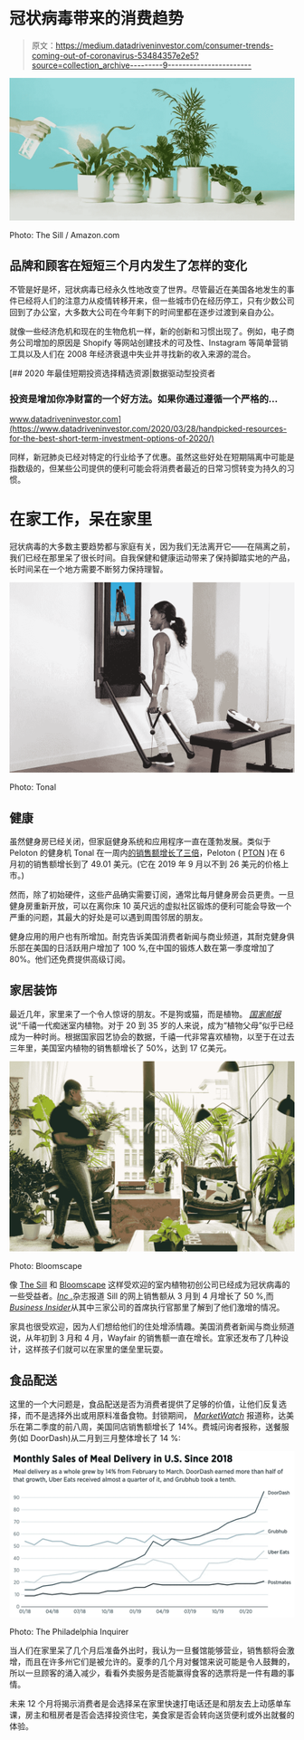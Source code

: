 # 冠状病毒带来的消费趋势

> 原文：<https://medium.datadriveninvestor.com/consumer-trends-coming-out-of-coronavirus-53484357e2e5?source=collection_archive---------9----------------------->

![](img/a90388d69e3615506f4c55acc230d619.png)

Photo: The Sill / Amazon.com

## 品牌和顾客在短短三个月内发生了怎样的变化

不管是好是坏，冠状病毒已经永久性地改变了世界。尽管最近在美国各地发生的事件已经将人们的注意力从疫情转移开来，但一些城市仍在经历停工，只有少数公司回到了办公室，大多数大公司在今年剩下的时间里都在逐步过渡到亲自办公。

就像一些经济危机和现在的生物危机一样，新的创新和习惯出现了。例如，电子商务公司增加的原因是 Shopify 等网站创建技术的可及性、Instagram 等简单营销工具以及人们在 2008 年经济衰退中失业并寻找新的收入来源的混合。

[](https://www.datadriveninvestor.com/2020/03/28/handpicked-resources-for-the-best-short-term-investment-options-of-2020/) [## 2020 年最佳短期投资选择精选资源|数据驱动型投资者

### 投资是增加你净财富的一个好方法。如果你通过遵循一个严格的…

www.datadriveninvestor.com](https://www.datadriveninvestor.com/2020/03/28/handpicked-resources-for-the-best-short-term-investment-options-of-2020/) 

同样，新冠肺炎已经对特定的行业给予了优惠。虽然这些好处在短期隔离中可能是指数级的，但某些公司提供的便利可能会将消费者最近的日常习惯转变为持久的习惯。

# 在家工作，呆在家里

冠状病毒的大多数主要趋势都与家庭有关，因为我们无法离开它——在隔离之前，我们已经在那里呆了很长时间。自我保健和健康运动带来了保持脚踏实地的产品，长时间呆在一个地方需要不断努力保持理智。

![](img/75525e179b0c08fe9c07c69e04a7a041.png)

Photo: Tonal

## 健康

虽然健身房已经关闭，但家庭健身系统和应用程序一直在蓬勃发展。类似于 Peloton 的健身机 Tonal 在一周内[的销售额增长了三倍](https://www.businessinsider.com/tonal-coronavirus-sales-tripled-san-francisco-at-home-workout-2020-3)，Peloton ( [PTON](https://finance.yahoo.com/quote/PTON?p=PTON&.tsrc=fin-srch) )在 6 月初的销售额增长到了 49.01 美元。(它在 2019 年 9 月以不到 26 美元的价格上市。)

然而，除了初始硬件，这些产品确实需要订阅，通常比每月健身房会员更贵。一旦健身房重新开放，可以在离你床 10 英尺远的虚拟社区锻炼的便利可能会导致一个严重的问题，其最大的好处是可以遇到周围邻居的朋友。

健身应用的用户也有所增加。耐克告诉美国消费者新闻与商业频道，其耐克健身俱乐部在美国的日活跃用户增加了 100 %,在中国的锻炼人数在第一季度增加了 80%。他们还免费提供高级订阅。

## 家居装饰

最近几年，家里来了一个令人惊讶的朋友。不是狗或猫，而是植物。 [*国家邮报*](https://nationalpost.com/news/canada/the-houseplant-industry-is-thriving-thanks-to-millennials-and-their-plant-babies#:~:text=Millennials%20have%20made%20a%20wide,instability%20and%20more%20recently%2C%20plants.&text=There's%20the%20monstera%20deliciosa%2C%20the,doesn't%20produce%20any%20figs.) 说“千禧一代痴迷室内植物。对于 20 到 35 岁的人来说，成为“植物父母”似乎已经成为一种时尚。根据国家园艺协会的数据，千禧一代非常喜欢植物，以至于在过去三年里，美国室内植物的销售额增长了 50%，达到 17 亿美元。

![](img/39c0ccf47a7f72213579869ec58fafd3.png)

Photo: Bloomscape

像 [The Sill](https://www.thesill.com/) 和 [Bloomscape](https://bloomscape.com/) 这样受欢迎的室内植物初创公司已经成为冠状病毒的一些受益者。[*Inc .*](https://www.inc.com/emily-canal/the-sill-houseplants-sales-flourish-coronavirus-pandemic.html)杂志报道 Sill 的网上销售额从 3 月到 4 月增长了 50 %,而[*Business Insider*](https://www.businessinsider.com/plant-companies-like-the-sill-grow-alongside-home-improvement-industry-2020-6)从其中三家公司的首席执行官那里了解到了他们激增的情况。

家具也很受欢迎，因为人们想给他们的住处增添情趣。美国消费者新闻与商业频道说，从年初到 3 月和 4 月，Wayfair 的销售额一直在增长。宜家还发布了几种设计，这样孩子们就可以在家里的堡垒里玩耍。

## 食品配送

这里的一个大问题是，食品配送是否为消费者提供了足够的价值，让他们反复选择，而不是选择外出或用原料准备食物。封锁期间， [*MarketWatch*](https://www.marketwatch.com/story/dominos-pizza-sees-us-sales-tailwind-from-takeout-delivery-during-coronavirus-2020-05-26) 报道称，达美乐在第二季度的前八周，美国同店销售额增长了 14%。费城问询者报称，送餐服务(如 DoorDash)从二月到三月整体增长了 14 %:

![](img/200e136b77ed6e14c0eb2c8e341fe4e8.png)

Photo: The Philadelphia Inquirer

当人们在家里呆了几个月后准备外出时，我认为一旦餐馆能够营业，销售额将会激增，而且在许多州它们是被允许的。夏季的几个月对餐馆来说可能是令人鼓舞的，所以一旦顾客的涌入减少，看看外卖服务是否能赢得食客的选票将是一件有趣的事情。

未来 12 个月将揭示消费者是会选择呆在家里快速打电话还是和朋友去上动感单车课，房主和租房者是否会选择投资住宅，美食家是否会转向送货便利或外出就餐的体验。